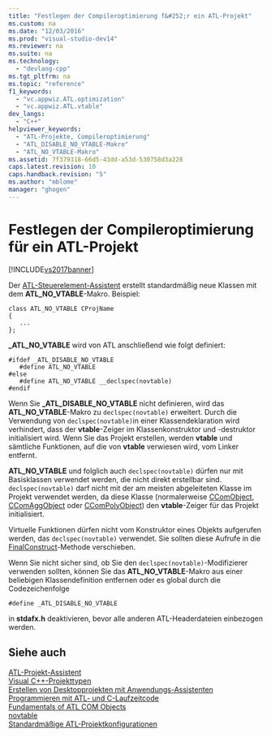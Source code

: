 ```yaml
---
title: "Festlegen der Compileroptimierung f&#252;r ein ATL-Projekt"
ms.custom: na
ms.date: "12/03/2016"
ms.prod: "visual-studio-dev14"
ms.reviewer: na
ms.suite: na
ms.technology: 
  - "devlang-cpp"
ms.tgt_pltfrm: na
ms.topic: "reference"
f1_keywords: 
  - "vc.appwiz.ATL.optimization"
  - "vc.appwiz.ATL.vtable"
dev_langs: 
  - "C++"
helpviewer_keywords: 
  - "ATL-Projekte, Compileroptimierung"
  - "ATL_DISABLE_NO_VTABLE-Makro"
  - "ATL_NO_VTABLE-Makro"
ms.assetid: 7f379318-66d5-43dd-a53d-530758d3a228
caps.latest.revision: 10
caps.handback.revision: "5"
ms.author: "mblome"
manager: "ghogen"
---
```

# Festlegen der Compileroptimierung f&#252;r ein ATL-Projekt
[!INCLUDE[vs2017banner](../../assembler/inline/includes/vs2017banner.md)]

Der [ATL\-Steuerelement\-Assistent](../../atl/reference/atl-control-wizard.md) erstellt standardmäßig neue Klassen mit dem **ATL\_NO\_VTABLE**\-Makro. Beispiel:  
  
```  
class ATL_NO_VTABLE CProjName  
{  
   ...  
};  
```  
  
 **\_ATL\_NO\_VTABLE** wird von ATL anschließend wie folgt definiert:  
  
```  
#ifdef _ATL_DISABLE_NO_VTABLE  
   #define ATL_NO_VTABLE  
#else  
   #define ATL_NO_VTABLE __declspec(novtable)  
#endif  
```  
  
 Wenn Sie **\_ATL\_DISABLE\_NO\_VTABLE** nicht definieren, wird das **ATL\_NO\_VTABLE**\-Makro zu `declspec(novtable)` erweitert.  Durch die Verwendung von `declspec(novtable)`in einer Klassendeklaration wird verhindert, dass der **vtable**\-Zeiger im Klassenkonstruktor und \-destruktor initialisiert wird.  Wenn Sie das Projekt erstellen, werden **vtable** und sämtliche Funktionen, auf die von **vtable** verwiesen wird, vom Linker entfernt.  
  
 **ATL\_NO\_VTABLE** und folglich auch `declspec(novtable)` dürfen nur mit Basisklassen verwendet werden, die nicht direkt erstellbar sind.  `declspec(novtable)` darf nicht mit der am meisten abgeleiteten Klasse im Projekt verwendet werden, da diese Klasse \(normalerweise [CComObject](../../atl/reference/ccomobject-class.md), [CComAggObject](../../atl/reference/ccomaggobject-class.md) oder [CComPolyObject](../../atl/reference/ccompolyobject-class.md)\) den **vtable**\-Zeiger für das Projekt initialisiert.  
  
 Virtuelle Funktionen dürfen nicht vom Konstruktor eines Objekts aufgerufen werden, das `declspec(novtable)` verwendet.  Sie sollten diese Aufrufe in die [FinalConstruct](../Topic/CComObjectRootEx::FinalConstruct.md)\-Methode verschieben.  
  
 Wenn Sie nicht sicher sind, ob Sie den `declspec(novtable)`\-Modifizierer verwenden sollten, können Sie das **ATL\_NO\_VTABLE**\-Makro aus einer beliebigen Klassendefinition entfernen oder es global durch die Codezeichenfolge  
  
```  
#define _ATL_DISABLE_NO_VTABLE  
```  
  
 in **stdafx.h** deaktivieren, bevor alle anderen ATL\-Headerdateien einbezogen werden.  
  
## Siehe auch  
 [ATL\-Projekt\-Assistent](../../atl/reference/atl-project-wizard.md)   
 [Visual C\+\+\-Projekttypen](../../ide/visual-cpp-project-types.md)   
 [Erstellen von Desktopprojekten mit Anwendungs\-Assistenten](../../ide/creating-desktop-projects-by-using-application-wizards.md)   
 [Programmieren mit ATL\- und C\-Laufzeitcode](../../atl/programming-with-atl-and-c-run-time-code.md)   
 [Fundamentals of ATL COM Objects](../../atl/fundamentals-of-atl-com-objects.md)   
 [novtable](../../cpp/novtable.md)   
 [Standardmäßige ATL\-Projektkonfigurationen](../../atl/reference/default-atl-project-configurations.md)
